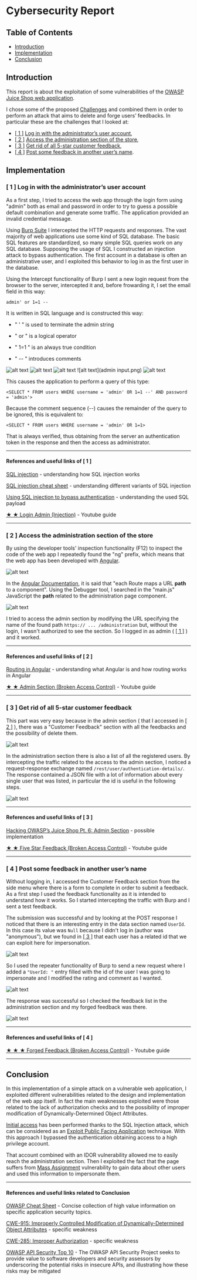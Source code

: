 # Cybersecurity Report

## Table of Contents
  * [Introduction](#introduction)
  * [Implementation](#implementation)
  * [Conclusion](#conclusion)

## Introduction <a id="introduction"></a>

This report is about the exploitation of some vulnerabilities of the [OWASP Juice Shop web application](https://owasp.org/www-project-juice-shop/).

I chose some of the proposed [Challenges](https://pwning.owasp-juice.shop/companion-guide/latest/appendix/solutions.html) and combined them in order to perform an attack that aims to delete and forge users’ feedbacks. In particular these are the challenges that I looked at: 
* [[ 1 ]](#1) [Log in with the administrator’s user account](https://pwning.owasp-juice.shop/companion-guide/latest/appendix/solutions.html#_log_in_with_the_administrators_user_account), 
* [[ 2 ]](#2) [Access the administration section of the store](https://pwning.owasp-juice.shop/companion-guide/latest/appendix/solutions.html#_access_the_administration_section_of_the_store), 
* [[ 3 ]](#3) [Get rid of all 5-star customer feedback](https://pwning.owasp-juice.shop/companion-guide/latest/appendix/solutions.html#_get_rid_of_all_5_star_customer_feedback), 
* [[ 4 ]](#4) [Post some feedback in another user’s name](https://pwning.owasp-juice.shop/companion-guide/latest/appendix/solutions.html#_post_some_feedback_in_another_users_name).


## Implementation <a id="implementation"></a>
### [ 1 ]<a id="1"></a> Log in with the administrator’s user account

As a first step, I tried to access the web app through the login form using "admin" both as email and password in order to try to guess a possible default combination and generate some traffic. The application provided an invalid credential message.

Using [Burp Suite](https://portswigger.net/burp/communitydownload) I intercepted the HTTP requests and responses. 
The vast majority of web applications use some kind of SQL database. The basic SQL features are standardized, so many simple SQL queries work on any SQL database. Supposing the usage of SQL I constructed an injection attack to bypass authentication. 
The first account in a database is often an administrative user, and I exploited this behavior to log in as the first user in the database.

Using the Intercept functionality of Burp I sent a new login request from the browser to the server, intercepted it and, before frowarding it, I set the email field in this way:

`admin' or 1=1 --`

It is written in SQL language and is constructed this way:
* " ' "  is used to terminate the admin string
+ " or " is a logical operator
* " 1=1 " is an always true condition
+ " -- " introduces comments

![alt text](https://github.com/AndreaDiBenedett0/report-cyber/blob/main/images/admin%20input.png)
![alt text](images/admin_page.png)
![alt text](images/admin%20input.png)
![alt text](admin input.png)
![alt text](admin%20input.png)

This causes the application to perform a query of this type:

`<SELECT * FROM users WHERE username = 'admin' OR 1=1 --' AND password = 'admin'>`

Because the comment sequence (--) causes the remainder of the query to be ignored, this is equivalent to:

`<SELECT * FROM users WHERE username = 'admin' OR 1=1>`

That is always verified, thus obtaining from the server an authentication token in the response and then the access as administrator.


----


#### References and useful links of [ 1 ] 
[SQL injection](https://portswigger.net/web-security/sql-injection) - understanding how SQL injection works

[SQL injection cheat sheet](https://www.invicti.com/blog/web-security/sql-injection-cheat-sheet/) - understanding different variants of SQL injection

[Using SQL injection to bypass authentication](https://portswigger.net/support/using-sql-injection-to-bypass-authentication) - understanding the used SQL payload

[★ ★ Login Admin (Injection)](https://www.youtube.com/watch?v=LuU1fSuc7Gg&list=PL8j1j35M7wtKXpTBE6V1RlN_pBZ4StKZw&index=9) - Youtube guide

----

### [ 2 ]<a id="2"></a> Access the administration section of the store

By using the developer tools' inspection functionality (F12) to inspect the code of the web app I repeatedly found the "ng" prefix, which means that the web app has been developed with [Angular](https://angular.dev/ ). 

![alt text](ng.png)

In the [Angular Documentation](https://angular.dev/guide/routing/router-reference#configuration), it is said that "each Route maps a URL **path** to a component". Using the Debugger tool, I searched in the "main.js" JavaScript the **path** related to the administration page component. 

![alt text](<path admin.png>)

I tried to access the admin section by modifying the URL specifying the name of the found path `https:// ... /administration` but, without the login, I wasn't authorized to see the section. So I logged in as admin ( [[ 1 ]](#1) ) and it worked.

----

#### References and useful links of [ 2 ] 

[Routing in Angular](https://medium.com/@jaydeepvpatil225/routing-in-angular-924066bde43) - understanding what Angular is and how routing works in Angular

[★ ★ Admin Section (Broken Access Control)](https://www.youtube.com/watch?v=BPLhu354esc&list=PL8j1j35M7wtKXpTBE6V1RlN_pBZ4StKZw&index=11) - Youtube guide

----

### [ 3 ]<a id="3"></a> Get rid of all 5-star customer feedback

This part was very easy because in the admin section ( that I accessed in [[ 2 ]](#2) ), there was a "Customer Feedback" section with all the feedbacks and the possibility of delete them.

![alt text](admin_page.png)

In the administration section there is also a list of all the registered users. By intercepting the traffic related to the access to the admin section, I noticed a request-response exchange named `/rest/user/authentication-details/`. The response contained a JSON file with a lot of information about every single user that was listed, in particular the id is useful in the following steps.

![alt text](<users info.png>)

----
#### References and useful links of [ 3 ] 

[Hacking OWASP’s Juice Shop Pt. 6: Admin Section](https://curiositykillscolby.com/2020/11/02/pwning-owasps-juice-shop-pt-6-admin-section/) - possible implementation

[★ ★ Five Star Feedback (Broken Access Control)](https://www.youtube.com/watch?v=9BsfRJA_-ik&list=PL8j1j35M7wtKXpTBE6V1RlN_pBZ4StKZw&index=13) - Youtube guide


---
### [ 4 ]<a id="4"></a> Post some feedback in another user’s name

Without logging in, I accessed the Customer Feedback section from the side menu where there is a form to complete in order to submit a feedback. 
As a first step I used the feedback functionality as it is intended to understand how it works. So I started intercepting the traffic with Burp and I sent a test feedback.

The submission was successful and by looking at the POST response I noticed that there is an interesting entry in the data section named `UserId`. In this case its value was `Null` because I didn't log in (author was "anonymous"), but we found in [[ 3 ]](#3) that each user has a related id that we can exploit here for impersonation.

![alt text](<user id 1.png>)

So I used the repeater functionality of Burp to send a new request where I added a `"UserId: "` entry filled with the id of the user I was going to impersonate and I modified the rating and comment as I wanted. 

![alt text](<user id 2.png>)

The response was successful so I checked the feedback list in the administration section and my forged feedback was there.

![alt text](results.png)

----
#### References and useful links of [ 4 ] 

[★ ★ ★ Forged Feedback (Broken Access Control)](https://www.youtube.com/watch?v=99iKTSkZ814&list=PL8j1j35M7wtKXpTBE6V1RlN_pBZ4StKZw&index=25) - Youtube guide


---


## Conclusion 

In this implementation of a simple attack on a vulnerable web application, I exploited different vulnerabilities related to the design and implementation of the web app itself. In fact the main weaknesses exploited were those related to the lack of authorization checks and to the possibility of improper modification of Dynamically-Determined Object Attributes.

[Initial access](https://attack.mitre.org/tactics/TA0001/) has been performed thanks to the SQL Injection attack, which can be considered as an [Exploit Public Facing Application](https://attack.mitre.org/techniques/T1190/) technique. With this approach I bypassed the authentication obtaining access to a high privilege account.

That account combined with an IDOR vulnerability allowed me to easily reach the administration section. Then I exploited the fact that the page suffers from [Mass Assignment](https://cheatsheetseries.owasp.org/cheatsheets/Mass_Assignment_Cheat_Sheet.html) vulnerability to gain data about other users and used this information to impersonate them.

----
#### References and useful links related to Conclusion 
[OWASP Cheat Sheet](https://cheatsheetseries.owasp.org/index.html) - Concise collection of high value information on specific application security topics.

[CWE-915: Improperly Controlled Modification of Dynamically-Determined Object Attributes](https://cwe.mitre.org/data/definitions/915.html) - specific weakness

[CWE-285: Improper Authorization](https://cwe.mitre.org/data/definitions/285.html) - specific weakness

[OWASP API Security Top 10](https://owasp.org/API-Security/) - The OWASP API Security Project seeks to provide value to software developers and security assessors by underscoring the potential risks in insecure APIs, and illustrating how these risks may be mitigated
